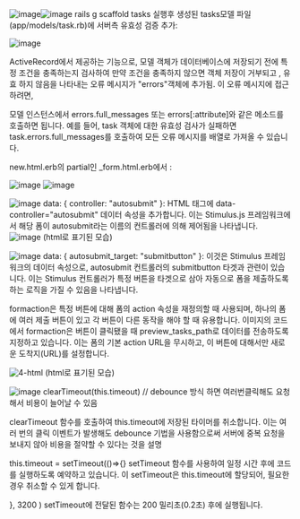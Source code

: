 ![image](https://github.com/twingay96/live-form-previews/assets/64403357/7e46bc8a-a91f-41f8-a1b0-c5ee00cb621e)![image](https://github.com/twingay96/live-form-previews/assets/64403357/af8e2482-3ccf-431a-b484-43a74d95192a)    rails g scaffold tasks
실행후 생성된 tasks모델 파일(app/models/task.rb)에  서버측 유효성 검증 추가:

![image](https://github.com/twingay96/live-form-previews/assets/64403357/b6d049d7-d55e-44cf-92c9-8bebcad78bc0)

ActiveRecord에서 제공하는 기능으로, 모델 객체가 데이터베이스에 저장되기 전에 
특정 조건을 충족하는지 검사하여 만약 조건을 충족하지 않으면 객체 저장이 거부되고 , 
유효 하지 않음을 나타내는 오류 메시지가 "errors"객체에 추가됨. 이 오류 메시지에 접근하려면, 

모델 인스턴스에서 errors.full_messages 또는 errors[:attribute]와 같은 메소드를 호출하면 됩니다. 
예를 들어, task 객체에 대한 유효성 검사가 실패하면 task.errors.full_messages를 호출하여 모든 오류 메시지를 배열로 가져올 수 있습니다.

new.html.erb의 partial인 _form.html.erb에서 :


![image](https://github.com/twingay96/live-form-previews/assets/64403357/7352d451-2889-4aae-8091-cf2d9aa5dbc4)
![image](https://github.com/twingay96/live-form-previews/assets/64403357/35862ca8-abe3-4499-ba4a-b942139c3fc4)

![image](https://github.com/twingay96/live-form-previews/assets/64403357/d5574669-294f-4819-921c-8c65a186b358)
data: { controller: "autosubmit" }: HTML 태그에 data-controller="autosubmit" 데이터 속성을 추가합니다. 
이는 Stimulus.js 프레임워크에서 해당 폼이 autosubmit라는 이름의 컨트롤러에 의해 제어됨을 나타냅니다. 
![image](https://github.com/twingay96/live-form-previews/assets/64403357/c404ada1-44c8-4fc6-9f3d-ed4a7388957e)
(html로 표기된 모습)

![image](https://github.com/twingay96/live-form-previews/assets/64403357/b1560453-a542-40e3-b76b-988653bec846)
data: { autosubmit_target: "submitbutton" }: 이것은 Stimulus 프레임워크의 데이터 속성으로, autosubmit 컨트롤러의 submitbutton 타겟과 관련이 있습니다. 
이는 Stimulus 컨트롤러가 특정 버튼을 타겟으로 삼아 자동으로 폼을 제출하도록 하는 로직을 가질 수 있음을 나타냅니다.

formaction은 특정 버튼에 대해 폼의 action 속성을 재정의할 때 사용되며, 하나의 폼에 여러 제출 버튼이 있고 각 버튼이 다른 동작을 해야 할 때 유용합니다. 이미지의 코드에서 formaction은 버튼이 클릭됐을 때 preview_tasks_path로 데이터를 전송하도록 지정하고 있습니다. 이는 폼의 기본 action URL을 무시하고, 이 버튼에 대해서만 새로운 도착지(URL)를 설정합니다.

![4-html](https://github.com/twingay96/live-form-previews/assets/64403357/f7297b83-7641-4481-9a0f-373c3d31098c)
(html로 표기된 모습)

![image](https://github.com/twingay96/live-form-previews/assets/64403357/a8d5eba5-ace0-443a-ad4d-2201df9b668a)
clearTimeout(this.timeout) // debounce 방식 하면 여러번클릭해도 요청해서 비용이 늘어날 수 있음

clearTimeout 함수를 호출하여 this.timeout에 저장된 타이머를 취소합니다.
이는 여러 번의 클릭 이벤트가 발생해도 debounce 기법을 사용함으로써 서버에 중복 요청을 보내지 않아 비용을 절약할 수 있다는 것을 설명

this.timeout = setTimeout(()=>{}
setTimeout 함수를 사용하여 일정 시간 후에 코드를 실행하도록 예약하고 있습니다. 이 setTimeout은 this.timeout에 할당되어, 필요한 경우 취소할 수 있게 합니다.

}, 3200 )
setTimeout에 전달된 함수는 200 밀리초(0.2초) 후에 실행됩니다.




